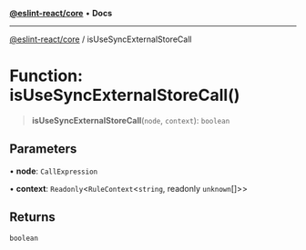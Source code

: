 [**@eslint-react/core**](../README.md) • **Docs**

***

[@eslint-react/core](../README.md) / isUseSyncExternalStoreCall

# Function: isUseSyncExternalStoreCall()

> **isUseSyncExternalStoreCall**(`node`, `context`): `boolean`

## Parameters

• **node**: `CallExpression`

• **context**: `Readonly`\<`RuleContext`\<`string`, readonly `unknown`[]\>\>

## Returns

`boolean`
